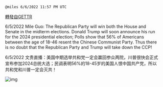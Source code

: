 
`@miles 6/6/2022 11:57 PM UTC`

[轉發自GETTR](https://gettr.com/post/p1cz59vbfc1)

6/5/2022 Mile Guo: The Republican Party will win both the House and Senate in the midterm elections. Donald Trump will soon announce his run for the 2024 presidential election; Polls show that 56% of Americans between the age of 18-46 resent the Chinese Communist Party. Thus there  is no doubt that the Republican Party and Trump will take down the CCP!

6/5/2022 文贵直播：美国中期选举共和党一定会赢回参众两院，川普很快会正式宣布参加2024总统大选；民调表明56%的18-45岁的美国人恨中国共产党，所以共和党和川普一定会灭共！


![img](https://media.gettr.com/group40/getter/2022/06/06/23/228c461d-6cdd-445c-d8a8-14872eef64f9/out.jpg)
